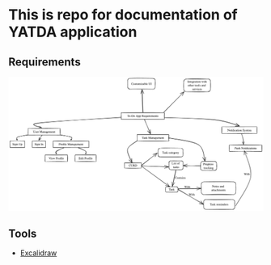 # This is repo for documentation of YATDA application
## Requirements
![alt text](Requirements.png)
## Tools
- [Excalidraw](https://excalidraw.com/)